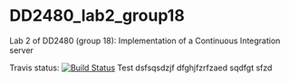 # DD2480_lab2_group18
Lab 2 of DD2480 (group 18): Implementation of a Continuous Integration server

Travis status: [![Build Status](https://travis-ci.org/apeinot/DD2480_lab2_group18.svg?branch=master)](https://travis-ci.org/apeinot/DD2480_lab2_group18)
Test
dsfsqsdzjf
dfghjfzrfzaed
sqdfgt
sfzd
